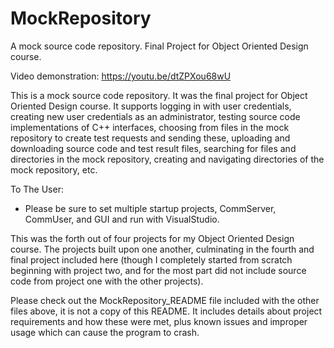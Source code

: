 # MockRepository

A mock source code repository.  Final Project for Object Oriented Design course.

Video demonstration: https://youtu.be/dtZPXou68wU

This is a mock source code repository.  It was the final project for Object Oriented Design course.  It supports logging in with user credentials, creating new user credentials as an administrator, testing source code implementations of C++ interfaces, choosing from files in the mock repository to create test requests and sending these, uploading and downloading source code and test result files, searching for files and directories in the mock repository, creating and navigating directories of the mock repository, etc.

To The User:
- Please be sure to set multiple startup projects, CommServer, CommUser, and GUI and run with VisualStudio.

This was the forth out of four projects for my Object Oriented Design course.  The projects built upon one another, 
culminating in the fourth and final project included here (though I completely started from scratch beginning with 
project two, and for the most part did not include source code from project one with the other projects). 

Please check out the MockRepository_README file included with the other files above, it is not a copy of this README.  It includes details about project requirements and how these were met, plus known issues and improper usage which can 
cause the program to crash.

